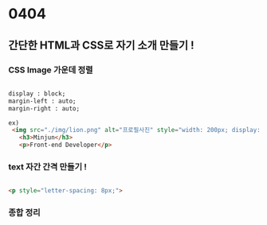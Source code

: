 # 0404 

## 간단한 HTML과 CSS로 자기 소개 만들기 !

### CSS Image 가운데 정렬 
 
 ``` html
 
 display : block;
 margin-left : auto;
 margin-right : auto;

ex) 
  <img src="./img/lion.png" alt="프로필사진" style="width: 200px; display: block; margin-right: auto; margin-left: auto;">
    <h3>Minjun</h3>
    <p>Front-end Developer</p>

 ```

 ### text 자간 간격 만들기 ! 

 ``` html 

<p style="letter-spacing: 8px;">

 ```

 ###  종합 정리

``` html 



```
